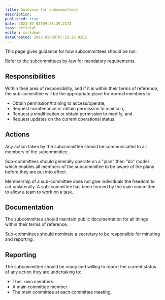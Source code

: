 ```yaml
---
title: Guidance for subcommittees
description: 
published: true
date: 2023-07-02T09:28:39.237Z
tags: official
editor: markdown
dateCreated: 2023-01-08T05:52:26.820Z
---
```


This page gives guidance for how subcommittees should be run.

Refer to the [subcommittees by-law](/docs/policies/subcommittees) for mandatory requirements.

## Responsibilities

Within their area of responsibility, and if it is within their terms of reference, the sub-committee will be the appropriate place for normal members to:

* Obtain permission/training to access/operate,
* Request maintenance or obtain permission to maintain,
* Request a modification or obtain permission to modify, and
* Request updates on the current operational status.

## Actions

Any action taken by the subcommittee should be communicated to all members of the subcommittee.

Sub-committees should generally operate on a "plan" then "do" model which enables all members of the subcommittee to be aware of the plans before they are put into effect.

Membership of a sub-committee does not give individuals the freedom to act unilaterally. A sub-committee has been formed by the main committee to allow a team to work on a task.

## Documentation

The subcommittee should maintain public documentation for all things within their terms of reference.

Sub-committees should nominate a secretary to be responsible for minuting and reporting.

## Reporting

The subcommittee should be ready and willing to report the current status of any action they are undertaking to:

* Their own members.
* A main committee member.
* The main committee at each committee meeting.
